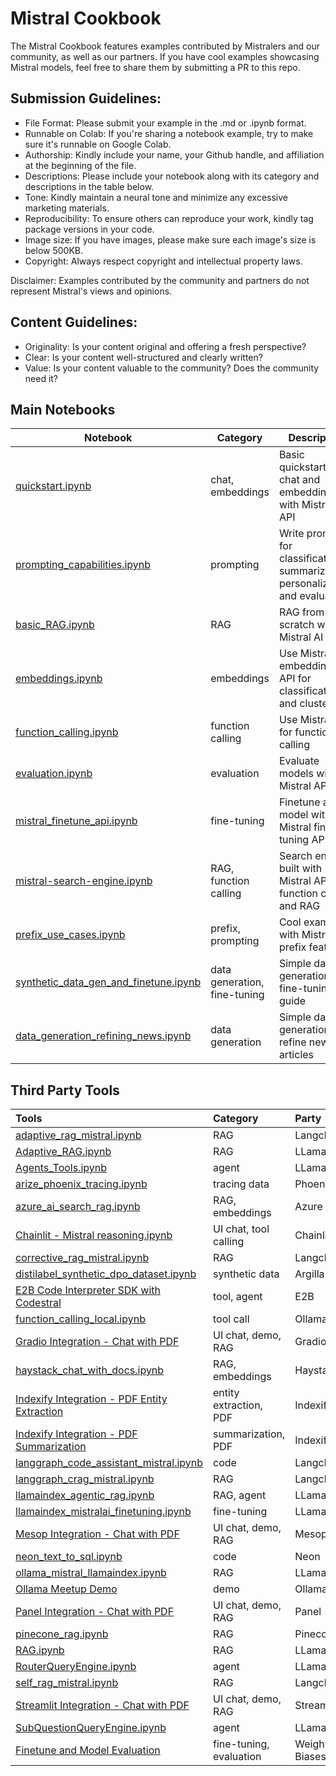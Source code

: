 # Mistral Cookbook

The Mistral Cookbook features examples contributed by Mistralers and our community, as well as our partners. If you have cool examples showcasing Mistral models, feel free to share them by submitting a PR to this repo.

## Submission Guidelines:

- File Format: Please submit your example in the .md or .ipynb format.
- Runnable on Colab: If you're sharing a notebook example, try to make sure it's runnable on Google Colab.
- Authorship: Kindly include your name, your Github handle, and affiliation at the beginning of the file.
- Descriptions: Please include your notebook along with its category and descriptions in the table below.
- Tone: Kindly maintain a neural tone and minimize any excessive marketing materials.
- Reproducibility: To ensure others can reproduce your work, kindly tag package versions in your code.
- Image size: If you have images, please make sure each image's size is below 500KB.
- Copyright: Always respect copyright and intellectual property laws.

Disclaimer: Examples contributed by the community and partners do not represent Mistral's views and opinions.

## Content Guidelines:

- Originality: Is your content original and offering a fresh perspective?
- Clear: Is your content well-structured and clearly written?
- Value: Is your content valuable to the community? Does the community need it?

## Main Notebooks

| Notebook                                                                       | Category                     | Description                                                                      |
|--------------------------------------------------------------------------------|-----------------------------|----------------------------------------------------------------------------------|
| [quickstart.ipynb](quickstart.ipynb)                                           | chat, embeddings             | Basic quickstart with chat and embeddings with Mistral AI API                    |
| [prompting_capabilities.ipynb](mistral/prompting/prompting_capabilities.ipynb) | prompting                    | Write prompts for classification, summarization, personalization, and evaluation |
| [basic_RAG.ipynb](mistral/rag/basic_RAG.ipynb)                                 | RAG                          | RAG from scratch with Mistral AI API                                             |
| [embeddings.ipynb](mistral/embeddings/embeddings.ipynb)                        | embeddings                   | Use Mistral embeddings API for classification and clustering                     |
| [function_calling.ipynb](mistral/function_calling/function_calling.ipynb)      | function calling             | Use Mistral API for function calling                                             |
| [evaluation.ipynb](mistral/evaluation/evaluation.ipynb)                        | evaluation                   | Evaluate models with Mistral API                                                 |
| [mistral_finetune_api.ipynb](mistral/fine_tune/mistral_finetune_api.ipynb)     | fine-tuning                  | Finetune a model with Mistral fine-tuning API                                    |
| [mistral-search-engine.ipynb](mistral/rag/mistral-search-engine.ipynb)         | RAG, function calling        | Search engine built with Mistral API, function calling and RAG                   |
| [prefix_use_cases.ipynb](mistral/prompting/prefix_use_cases.ipynb)             | prefix, prompting            | Cool examples with Mistral's prefix feature                                      |
| [synthetic_data_gen_and_finetune.ipynb](mistral/data_generation/synthetic_data_gen_and_finetune.ipynb) | data generation, fine-tuning | Simple data generation and fine-tuning guide        |
| [data_generation_refining_news.ipynb](mistral/data_generation/data_generation_refining_news.ipynb) | data generation | Simple data generation to refine news articles                                |

## Third Party Tools

| Tools                                                                                                           | Category               | Party      |
| :-------------------------------------------------------------------------------------------------------------- | :--------------------- | :--------- |
| [adaptive_rag_mistral.ipynb](third_party/langchain/adaptive_rag_mistral.ipynb)                                  | RAG                    | Langchain  |
| [Adaptive_RAG.ipynb](third_party/LlamaIndex/Adaptive_RAG.ipynb)                                                 | RAG                    | LLamaIndex |
| [Agents_Tools.ipynb](third_party/LlamaIndex/Agents_Tools.ipynb)                                                 | agent                  | LLamaIndex |
| [arize_phoenix_tracing.ipynb](third_party/Phoenix/arize_phoenix_tracing.ipynb)                                  | tracing data           | Phoenix    |
| [azure_ai_search_rag.ipynb](third_party/Azure_AI_Search/azure_ai_search_rag.ipynb)                              | RAG, embeddings        | Azure      |
| [Chainlit - Mistral reasoning.ipynb](third_party/Chainlit/Chainlit_Mistral_reasoning.ipynb)                     | UI chat, tool calling  | Chainlit   |
| [corrective_rag_mistral.ipynb](third_party/langchain/corrective_rag_mistral.ipynb)                              | RAG                    | Langchain  |
| [distilabel_synthetic_dpo_dataset.ipynb](third_party/argilla/distilabel_synthetic_dpo_dataset.ipynb)            | synthetic data         | Argilla    |
| [E2B Code Interpreter SDK with Codestral](third_party/E2B_Code_Interpreting)                                    | tool, agent            | E2B        |
| [function_calling_local.ipynb](third_party/Ollama/function_calling_local.ipynb)                                 | tool call              | Ollama     |
| [Gradio Integration - Chat with PDF](third_party/gradio/README.md)                                              | UI chat, demo, RAG     | Gradio     |
| [haystack_chat_with_docs.ipynb](third_party/Haystack/haystack_chat_with_docs.ipynb)                             | RAG, embeddings        | Haystack   |
| [Indexify Integration - PDF Entity Extraction](third_party/Indexify/pdf-entity-extraction)                      | entity extraction, PDF | Indexify   |
| [Indexify Integration - PDF Summarization](third_party/Indexify/pdf-summarization)                              | summarization, PDF     | Indexify   |
| [langgraph_code_assistant_mistral.ipynb](third_party/langchain/langgraph_code_assistant_mistral.ipynb)          | code                   | Langchain  |
| [langgraph_crag_mistral.ipynb](third_party/langchain/langgraph_crag_mistral.ipynb)                              | RAG                    | Langchain  |
| [llamaindex_agentic_rag.ipynb](third_party/LlamaIndex/llamaindex_agentic_rag.ipynb)                             | RAG, agent             | LLamaIndex |
| [llamaindex_mistralai_finetuning.ipynb](third_party/LlamaIndex/llamaindex_mistralai_finetuning.ipynb)           | fine-tuning            | LLamaIndex |
| [Mesop Integration - Chat with PDF](third_party/mesop/README.md)                                                | UI chat, demo, RAG     | Mesop      |
| [neon_text_to_sql.ipynb](third_party/Neon/neon_text_to_sql.ipynb)                                               | code                   | Neon       |
| [ollama_mistral_llamaindex.ipynb](third_party/LlamaIndex/ollama_mistral_llamaindex.ipynb)                       | RAG                    | LLamaIndex |
| [Ollama Meetup Demo](third_party/Ollama/20240321_ollama_meetup)                                                 | demo                   | Ollama     |
| [Panel Integration - Chat with PDF](third_party/panel/README.md)                                                | UI chat, demo, RAG     | Panel      |
| [pinecone_rag.ipynb](third_party/Pinecone/pinecone_rag.ipynb)                                                   | RAG                    | Pinecone   |
| [RAG.ipynb](third_party/LlamaIndex/RAG.ipynb)                                                                   | RAG                    | LLamaIndex |
| [RouterQueryEngine.ipynb](third_party/LlamaIndex/RouterQueryEngine.ipynb)                                       | agent                  | LLamaIndex |
| [self_rag_mistral.ipynb](third_party/langchain/self_rag_mistral.ipynb)                                          | RAG                    | Langchain  |
| [Streamlit Integration - Chat with PDF](third_party/streamlit/README.md)                                        | UI chat, demo, RAG     | Streamlit  |
| [SubQuestionQueryEngine.ipynb](third_party/LlamaIndex/RouterQueryEngine.ipynb)                                  | agent                  | LLamaIndex |
| [Finetune and Model Evaluation](third_party/wandb/README.md)                                                    | fine-tuning, evaluation | Weights & Biases |
